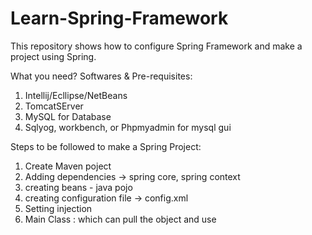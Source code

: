 # Learn-Spring-Framework
This repository shows how to configure Spring Framework and make a project using Spring. 

What you need?
Softwares & Pre-requisites:
1. Intellij/Ecllipse/NetBeans
2. TomcatSErver
3. MySQL for Database
4. Sqlyog, workbench, or Phpmyadmin for mysql gui

Steps to be followed to make a Spring Project:
1. Create Maven poject
2. Adding dependencies -> spring core, spring context
3. creating beans - java pojo
4. creating configuration file -> config.xml
5. Setting injection
6. Main Class : which can pull the object and use

